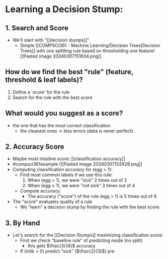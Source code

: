 # Learning a Decision Stump: 
## 1. Search and Score
- We'll start with "[[decision stumps]]"
	- Simple [[COMPSCI361 - Machine Learning/Decision Trees|Decision Trees]] with one splitting rule based on thresholding one feature![[Pasted image 20240307151634.png]]

## How do we find the best "rule" (feature, threshold & leaf labels)?
1. Define a 'score' for the rule
2. Search for the rule with the best score

## What would you suggest as a score?
- the one that has the most correct classification
	- the cleanest ones $\rightarrow$ less errors (data is never perfect)

## 2. Accuracy Score
- Maybe most intuitive score: [[classification accuracy]]
- #compsci361example ![[Pasted image 20240307152928.png]]
- Computing classification accuracy for (egg > 1):
	- Find most common labels if we use this rule:
		1. When (egg $\gt$ 1), we were "sick" 2 times out of 2
		2. When (egg $\leq$ 1), we were "not sick" 3 times out of 4
	- Compute accuracy:
		- The accuracy ("score") of the rule (egg > 1) is 5 times out of 6
- The "score" evaluates quality of a rule
	- We "learn" a decision stump by finding the rule with the best score.

## 3. By Hand
- Let's search for the [[Decision Stumps]] maximizing classification score:
	- First we check "baseline rule" of predicting mode (no split)
		- this gets $\frac{3}{6}$ accuracy
	- If (milk > 0) predict "sick" ($\frac{2}{3}$) pre
